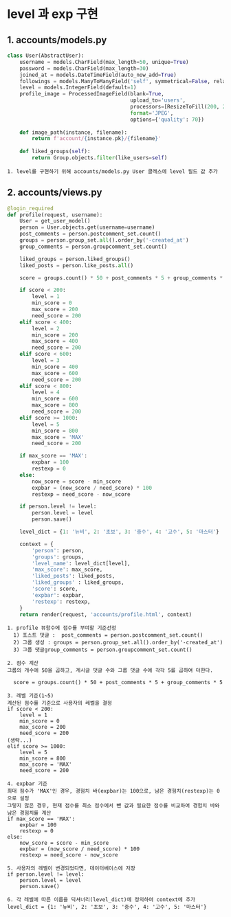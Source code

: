 # level 과 exp 구현

## 1. accounts/models.py
```python
class User(AbstractUser):
    username = models.CharField(max_length=50, unique=True)
    password = models.CharField(max_length=30)
    joined_at = models.DateTimeField(auto_now_add=True)
    followings = models.ManyToManyField('self', symmetrical=False, related_name='followers')
    level = models.IntegerField(default=1)
    profile_image = ProcessedImageField(blank=True,
                                        upload_to='users',
                                        processors=[ResizeToFill(200, 200)],
                                        format='JPEG',
                                        options={'quality': 70})
    
    def image_path(instance, filename):
        return f'account/{instance.pk}/{filename}'
    
    def liked_groups(self):
        return Group.objects.filter(like_users=self)
```

    1. level를 구현하기 위해 accounts/models.py User 클래스에 level 필드 값 추가

## 2. accounts/views.py

```python
@login_required
def profile(request, username):
    User = get_user_model()
    person = User.objects.get(username=username)
    post_comments = person.postcomment_set.count()
    groups = person.group_set.all().order_by('-created_at')
    group_comments = person.groupcomment_set.count()

    liked_groups = person.liked_groups()
    liked_posts = person.like_posts.all()

    score = groups.count() * 50 + post_comments * 5 + group_comments * 5

    if score < 200:
        level = 1
        min_score = 0
        max_score = 200
        need_score = 200
    elif score < 400:
        level = 2
        min_score = 200
        max_score = 400
        need_score = 200
    elif score < 600:
        level = 3
        min_score = 400
        max_score = 600
        need_score = 200
    elif score < 800:
        level = 4
        min_score = 600
        max_score = 800
        need_score = 200
    elif score >= 1000:
        level = 5
        min_score = 800
        max_score = 'MAX'
        need_score = 200

    if max_score == 'MAX':
        expbar = 100
        restexp = 0
    else:
        now_score = score - min_score
        expbar = (now_score / need_score) * 100
        restexp = need_score - now_score

    if person.level != level:
        person.level = level
        person.save()

    level_dict = {1: '뉴비', 2: '초보', 3: '중수', 4: '고수', 5: '마스터'}

    context = {
        'person': person,
        'groups': groups, 
        'level_name': level_dict[level],
        'max_score': max_score,
        'liked_posts': liked_posts,
        'liked_groups' : liked_groups,
        'score': score,
        'expbar': expbar,
        'restexp': restexp,
    }
    return render(request, 'accounts/profile.html', context)

```
    1. profile 뷰함수에 점수를 부여할 기준선정
      1) 포스트 댓글 :  post_comments = person.postcomment_set.count()
      2) 그룹 생성 : groups = person.group_set.all().order_by('-created_at')
      3) 그룹 댓글group_comments = person.groupcomment_set.count()

    2. 점수 계산
    그룹의 개수에 50을 곱하고, 게시글 댓글 수와 그룹 댓글 수에 각각 5를 곱하여 더한다.
  
      score = groups.count() * 50 + post_comments * 5 + group_comments * 5

    3. 레벨 기준(1~5)
    계산된 점수를 기준으로 사용자의 레벨을 결정
    if score < 200:
        level = 1
        min_score = 0
        max_score = 200
        need_score = 200
    (생략...)
    elif score >= 1000:
        level = 5
        min_score = 800
        max_score = 'MAX'
        need_score = 200

    4. expbar 기준
    최대 점수가 'MAX'인 경우, 경험치 바(expbar)는 100으로, 남은 경험치(restexp)는 0으로 설정
    그렇지 않은 경우, 현재 점수를 최소 점수에서 뺀 값과 필요한 점수를 비교하여 경험치 바와 남은 경험치를 계산
    if max_score == 'MAX':
        expbar = 100
        restexp = 0
    else:
        now_score = score - min_score
        expbar = (now_score / need_score) * 100
        restexp = need_score - now_score

    5. 사용자의 레벨이 변경되었다면, 데이터베이스에 저장
    if person.level != level:
        person.level = level
        person.save()
        
    6. 각 레벨에 따른 이름을 딕셔너리(level_dict)에 정의하여 context에 추가
    level_dict = {1: '뉴비', 2: '초보', 3: '중수', 4: '고수', 5: '마스터'}

    
